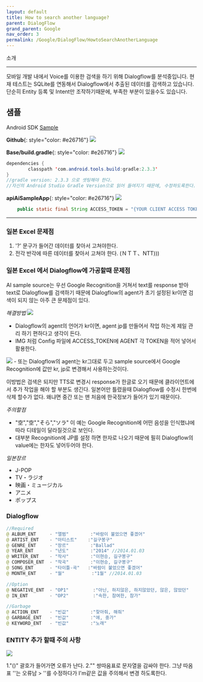```yaml
---
layout: default
title: How to search another language?
parent: DialogFlow
grand_parent: Google
nav_order: 3
permalink: /Google/DialogFlow/HowtoSearchAnotherLanguage
---
```


소개
<hr/>
모바일 개발 내에서 Voice를 이용한 검색을 하기 위해 Dialogflow를 분석중입니다. 
현재 테스트는 SQLite를 연동해서 Dialogflow에서 추출된 데이터를 검색하고 있습니다. 
단순히 Entity 등록 및 Intent만 조작하기때문에, 부족한 부분이 있을수도 있습니다. 

<br/>

<!-- 2018-07-25 -->

## 샘플
Android SDK [Sample](https://github.com/dialogflow/dialogflow-android-client)

__Github__{: style="color: #e26716"}
<img src="{{ site.baseurl }}/assets/dialogflw_resource/github_dialogflow_base.png"  style="width: auto;"/>

__Base/build.gradle__{: style="color: #e26716"}
<img src="{{ site.baseurl }}/assets/dialogflw_resource/github_dialogflow_build.png"  style="width: auto;"/>

~~~java
dependencies {
        classpath 'com.android.tools.build:gradle:2.3.3'
}
//gradle version: 2.3.3 으로 셋팅해야 한다. 
//자신의 Android Studio Gradle Version으로 읽어 들여지기 때문에, 수정하도록한다.
~~~

__apiAiSampleApp__{: style="color: #e26716"}
<img src="{{ site.baseurl }}/assets/dialogflw_resource/github_dialogflow_config.png"  style="width: auto;"/>

~~~java
    public static final String ACCESS_TOKEN = "{YOUR CLIENT ACCESS TOKEN}";
~~~
<hr/>


### 일본 Excel 문제점
1. '?' 문구가 들어간 데이터를 찾아서 고쳐야한다. 
2. 전각 반각에 따른 데이터를 찾아서 고쳐야 한다. (ＮＴＴ、NTT)))

### 일본 Excel 에서 Dialogflow에 가공할때 문제점
AI sample source는 우선 Google Recognition을 거쳐서 text를 response 받아 text로 Dialogflow를 검색하기 때문에 
Dialogflow의 agent가 초기 설정된 kr이면 검색이 되지 않는 아주 큰 문제점이 있다.


_해결방법_
<img src="{{ site.baseurl }}/assets/dialogflw_resource/langdiff/config.png"  style="width: auto;"/>
- Dialogflow의 agent의 언어가 kr이면, agent jp를 만들어서 작업 하는게 제일 관리 하기 편하다고 생각이 든다. 
- IMG 처럼 Config 파일에 ACCESS_TOKEN에 AGENT 각 TOKEN을 적어 넣어서 활용한다. 

<img src="{{ site.baseurl }}/assets/dialogflw_resource/langdiff/AiService.png"  style="width: auto;"/>
- 또는 Dialogflow의 agent는 kr그대로 두고 sample source에서 Google Recognition에 값만 kr, jp로 변경해서 사용하는것이다. 

이방법은 검색은 되지만 TTS로 변경시 response가 한글로 오기 때문에 클라이언트에서 추가 작업을 해야 할 부분도 생긴다. 
일본어만 틀렸을때 Dialogflow를 수정시 한번에 삭제 할수가 없다. 왜냐면 중간 또는 맨 처음에 한국정보가 들어가 있기 때문이다. 

_주의할점_
- "空","空","そら","ソラ" 이 예는 Google Recognition에 어떤 음성을 인식했냐에 따라 디테일이 달라질것으로 보인다. 
- 대부분 Recognition에 JP를 설정 하면 한자로 나오기 때문에 필히 Dialogflow의 value에는 한자도 넣어두어야 한다. 


_일본장르_
- J-POP
- TV・ラジオ
- 映画・ミュージカル
- アニメ
- ポップス

### Dialogflow
~~~java
//Required 
@ ALBUM_ENT     - "앨범"        :"바람이 불었으면 좋겠어"
@ ARTIST_ENT    - "아티스트"    :"길구봉구"
@ GENRE_ENT     - "장르"        :"Ballad"
@ YEAR_ENT      - "년도"        :"2014" //2014.01.03
@ WRITER_ENT    - "작사"        :"이현승, 길구봉구"
@ COMPOSER_ENT  - "작곡"        :"이현승, 길구봉구"
@ SONG_ENT      - "타이틀-곡"   :"바람이 불었으면 좋겠어"
@ MONTH_ENT     - "월"          :"1월" //2014.01.03

//Option
@ NEGATIVE_ENT  - "OP1"         :"아닌, 하지않은, 하지않았던, 않은, 않았던"
@ IN_ENT        - "OP2"         :"속한, 참여한, 참가"

//Garbage
@ ACTION_ENT    - "빈값"        :"찾아줘, 해줘"
@ GARBAGE_ENT   - "빈값"        :"에, 중가"
@ KEYWORD_ENT   - "빈값"        :"노래"

~~~


### ENTITY 추가 할때 주의 사항
<img src="{{ site.baseurl }}/assets/dialogflw_resource/langdiff/entitys_add.png"  style="width: auto;"/>

1."()" 괄호가 들어가면 오류가 난다. 
2."" 쌍따움표로 문자열을 감싸야 한다. 그냥 따옴표 ''는 오류남 > ''를 수정하다가 I'm같은 값을 주의해서 변경 하도록한다. 
